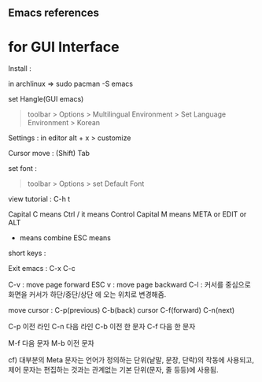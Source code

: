
## Emacs references

# for GUI Interface

Install :

in archlinux => sudo pacman -S emacs


set Hangle(GUI emacs)
> toolbar > Options > Multilingual Environment > Set Language Environment > Korean

 
Settings : in editor
alt + x > customize


Cursor move :
(Shift) Tab 


set font : 
> toolbar > Options > set Default Font


view tutorial :
C-h t

Capital C means Ctrl / it means Control
Capital M means META or EDIT or ALT
- means combine
ESC means 


short keys :

Exit emacs : C-x C-c

C-v : move page forward
ESC v : move page backward
C-l : 커서를 중심으로 화면을 커서가 하단/중단/상단 에 오는 위치로 변경해줌.


move cursor :
             C-p(previous)
C-b(back)      cursor        C-f(forward)
              C-n(next)


C-p 이전 라인
C-n 다음 라인
C-b 이전 한 문자
C-f 다음 한 문자

M-f 다음 문자
M-b 이전 문자


cf) 대부분의 Meta 문자는 언어가 정의하는 단위(낱말, 문장, 단락)의 작동에 사용되고,
제어 문자는 편집하는 것과는 관계없는 기본 단위(문자, 줄 등등)에 사용됨.



